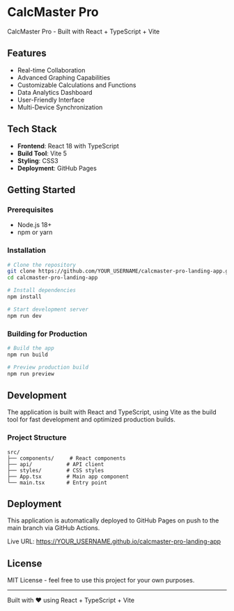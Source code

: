 # CalcMaster Pro

CalcMaster Pro - Built with React + TypeScript + Vite

## Features

- Real-time Collaboration
- Advanced Graphing Capabilities
- Customizable Calculations and Functions
- Data Analytics Dashboard
- User-Friendly Interface
- Multi-Device Synchronization

## Tech Stack

- **Frontend**: React 18 with TypeScript
- **Build Tool**: Vite 5
- **Styling**: CSS3
- **Deployment**: GitHub Pages

## Getting Started

### Prerequisites

- Node.js 18+ 
- npm or yarn

### Installation

```bash
# Clone the repository
git clone https://github.com/YOUR_USERNAME/calcmaster-pro-landing-app.git
cd calcmaster-pro-landing-app

# Install dependencies
npm install

# Start development server
npm run dev
```

### Building for Production

```bash
# Build the app
npm run build

# Preview production build
npm run preview
```

## Development

The application is built with React and TypeScript, using Vite as the build tool for fast development and optimized production builds.

### Project Structure

```
src/
├── components/     # React components
├── api/           # API client
├── styles/        # CSS styles
├── App.tsx        # Main app component
└── main.tsx       # Entry point
```

## Deployment

This application is automatically deployed to GitHub Pages on push to the main branch via GitHub Actions.

Live URL: https://YOUR_USERNAME.github.io/calcmaster-pro-landing-app

## License

MIT License - feel free to use this project for your own purposes.

---

Built with ❤️ using React + TypeScript + Vite